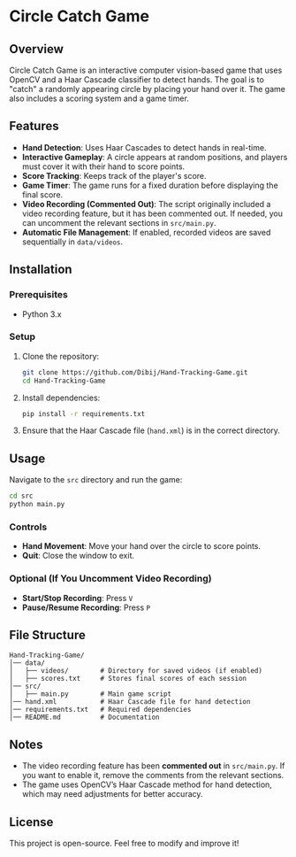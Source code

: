 # Circle Catch Game  

## Overview  
Circle Catch Game is an interactive computer vision-based game that uses OpenCV and a Haar Cascade classifier to detect hands. The goal is to "catch" a randomly appearing circle by placing your hand over it. The game also includes a scoring system and a game timer.  

## Features  
- **Hand Detection**: Uses Haar Cascades to detect hands in real-time.  
- **Interactive Gameplay**: A circle appears at random positions, and players must cover it with their hand to score points.  
- **Score Tracking**: Keeps track of the player's score.  
- **Game Timer**: The game runs for a fixed duration before displaying the final score.  
- **Video Recording (Commented Out)**: The script originally included a video recording feature, but it has been commented out. If needed, you can uncomment the relevant sections in `src/main.py`.  
- **Automatic File Management**: If enabled, recorded videos are saved sequentially in `data/videos`.  

## Installation  

### Prerequisites  
- Python 3.x  

### Setup  
1. Clone the repository:  
   ```bash
   git clone https://github.com/Dibij/Hand-Tracking-Game.git
   cd Hand-Tracking-Game
   ```  
2. Install dependencies:  
   ```bash
   pip install -r requirements.txt
   ```  
3. Ensure that the Haar Cascade file (`hand.xml`) is in the correct directory.  

## Usage  

Navigate to the `src` directory and run the game:  
```bash
cd src  
python main.py  
```  

### Controls  
- **Hand Movement**: Move your hand over the circle to score points.  
- **Quit**: Close the window to exit.  

### Optional (If You Uncomment Video Recording)  
- **Start/Stop Recording**: Press `V`  
- **Pause/Resume Recording**: Press `P`  

## File Structure  
```
Hand-Tracking-Game/
│── data/
│   ├── videos/        # Directory for saved videos (if enabled)
│   ├── scores.txt     # Stores final scores of each session
│── src/
│   ├── main.py        # Main game script
│── hand.xml           # Haar Cascade file for hand detection
│── requirements.txt   # Required dependencies
│── README.md          # Documentation
```

## Notes  
- The video recording feature has been **commented out** in `src/main.py`. If you want to enable it, remove the comments from the relevant sections.  
- The game uses OpenCV’s Haar Cascade method for hand detection, which may need adjustments for better accuracy.  

## License  
This project is open-source. Feel free to modify and improve it!  
